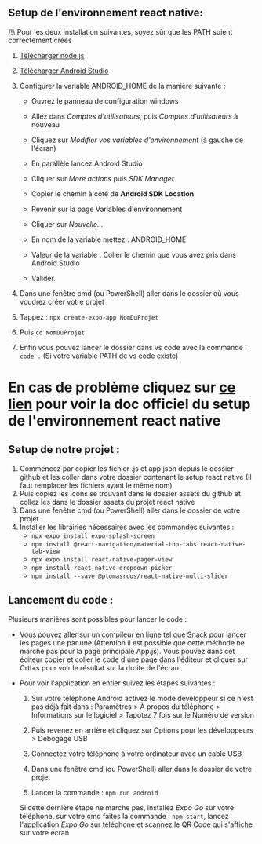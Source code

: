 ## Setup de l'environnement react native: 

/!\ Pour les deux installation suivantes, soyez sûr que les PATH soient correctement créés
1. [Télécharger node.js](https://nodejs.org/en/download/)
2. [Télécharger Android Studio](https://developer.android.com/studio)

3. Configurer la variable ANDROID_HOME de la manière suivante :
    - Ouvrez le panneau de configuration windows
    - Allez dans *Comptes d'utilisateurs*, puis *Comptes d'utilisateurs* à nouveau 
    - Cliquez sur *Modifier vos variables d'environnement* (à gauche de l'écran)

    - En parallèle lancez Android Studio
    - Cliquer sur *More actions* puis *SDK Manager*
    - Copier le chemin à côté de **Android SDK Location**
    
    - Revenir sur la page Variables d'environnement
    - Cliquer sur *Nouvelle...* 
    - En nom de la variable mettez : ANDROID_HOME
    - Valeur de la variable : Coller le chemin que vous avez pris dans Android Studio
    - Valider.

4. Dans une fenêtre cmd (ou PowerShell) aller dans le dossier où vous voudrez créer votre projet
5. Tappez : `npx create-expo-app NomDuProjet`
6. Puis `cd NomDuProjet`
7. Enfin vous pouvez lancer le dossier dans vs code avec la commande : `code .` (Si votre variable PATH de vs code existe)

# En cas de problème cliquez sur [ce lien](https://reactnative.dev/docs/environment-setup) pour voir la doc officiel du setup de l'environnement react native

## Setup de notre projet :

1. Commencez par copier les fichier .js et app.json depuis le dossier github et les coller dans votre dossier contenant le setup react native (Il faut remplacer les fichiers ayant le même nom)
2. Puis copiez les icons se trouvant dans le dossier assets du github et collez les dans le dossier assets du projet react native
3. Dans une fenêtre cmd (ou PowerShell) aller dans le dossier de votre projet
4. Installer les librairies nécessaires avec les commandes suivantes : 
    - `npx expo install expo-splash-screen`
    - `npm install @react-navigation/material-top-tabs react-native-tab-view`
    - `npx expo install react-native-pager-view`
    - `npm install react-native-dropdown-picker`
    - `npm install --save @ptomasroos/react-native-multi-slider`

## Lancement du code : 

Plusieurs manières sont possibles pour lancer le code : 
- Vous pouvez aller sur un compileur en ligne tel que [Snack](https://snack.expo.dev/) pour lancer les pages une par une (Attention il est possible que cette méthode ne marche pas pour la page principale App.js). Vous pouvez dans cet éditeur copier et coller le code d'une page dans l'éditeur et cliquer sur Crtl+s pour voir le résultat sur la droite de l'écran

- Pour voir l'application en entier suivez les étapes suivantes : 
    1. Sur votre téléphone Android activez le mode développeur si ce n'est pas déjà fait dans : Paramètres > À propos du téléphone > Informations sur le logiciel > Tapotez 7 fois sur le Numéro de version
    2. Puis revenez en arrière et cliquez sur Options pour les développeurs > Débogage USB

    3. Connectez votre téléphone à votre ordinateur avec un cable USB
    4. Dans une fenêtre cmd (ou PowerShell) aller dans le dossier de votre projet
    5. Lancer la commande : `npm run android`

    Si cette dernière étape ne marche pas, installez *Expo Go* sur votre téléphone, sur votre cmd faites la commande : `npm start`, lancez l'application *Expo Go* sur téléphone et scannez le QR Code qui s'affiche sur votre écran






